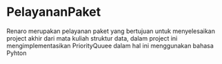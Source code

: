 # PelayananPaket
Renaro merupakan pelayanan paket yang bertujuan untuk menyelesaikan project akhir dari mata kuliah struktur data, dalam project ini mengimplementasikan PriorityQuuee dalam hal ini menggunakan bahasa Pyhton
